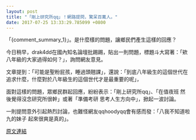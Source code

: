 ```yaml
---
layout: post
title: "「剛上研究所qq」！網路提問，驚呆百萬人。"
date: 2017-07-25 13:33:29.785099 +0800
---
```


「{comment_summary_1}」。是什麼樣的問題，讓鄉民們產生這樣的回應？

今日稍早，drak4dd在國內知名論壇批踢踢，貼出一則問題，標題斗大寫著：「欸 八年級的大家過得如何？」，詢問網友意見。

文章提到：「可能是聖粉屁孩，睡過頭翹課」，還說：「到底八年級生的這個世代在追求什麼，什麼對於八年級生的這個世代才是最重要的呢」，

面對這樣的問題，眾鄉民群起回應，紛紛表示：「剛上研究所qq」、「在值夜班 然後覺得沒念研究所很幹」或著「準備考研 思考人生方向中」，掀起一波討論。

一則提問意外引起熱烈討論，也難怪網友qqhoodyqq會有感而發：「八我不知道啦 九的妹子 起來很爽是真的」。

<a href = "https://www.ptt.cc/bbs/Gossiping/M.1500898778.A.0CD.html">原文連結</a>

